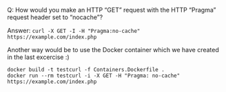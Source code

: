 Q: How would you make an HTTP “GET” request with the HTTP “Pragma” request header set to “nocache”?

Answer:
```curl -X GET -I -H "Pragma:no-cache" https://example.com/index.php```

Another way would be to use the Docker container which we have created in the last excercise :)

```
docker build -t testcurl -f Containers.Dockerfile .
docker run --rm testcurl -i -X GET -H "Pragma: no-cache" https://example.com/index.php
```
